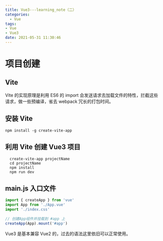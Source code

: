 ```yaml
---
title: Vue3---learning_note（二）
categories:
  - Vue
tags:
- Vue
- Vue3
date: 2021-05-31 11:30:46
---
```


# 项目创建

## Vite
Vite 的实现原理是利用 ES6 的 import 会发送请求去加载文件的特性，拦截这些请求，做一些预编译，省去 webpack 冗长的打包时间。

## 安装 Vite
```
npm install -g create-vite-app
```
## 利用 Vite 创建 Vue3 项目
```
  create-vite-app projectName
  cd projectName
  npm install
  npm run dev
```

## main.js 入口文件
```js
import { createApp } from 'vue'
import App from './App.vue'
import './index.css'
 
// 创建App组件并挂载到 #app 上
createApp(App).mount('#app')
```

Vue3 是基本兼容 Vue2 的，过去的语法这里依旧可以正常使用。